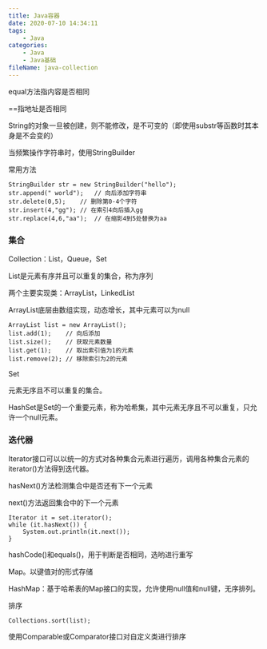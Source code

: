 ```yaml
---
title: Java容器
date: 2020-07-10 14:34:11
tags:
	- Java
categories:
	- Java
	- Java基础
fileName: java-collection
---
```




equal方法指内容是否相同

==指地址是否相同



String的对象一旦被创建，则不能修改，是不可变的（即使用substr等函数时其本身是不会变的）



当频繁操作字符串时，使用StringBuilder

常用方法

```
StringBuilder str = new StringBuilder("hello");
str.append(" world");	// 向后添加字符串
str.delete(0,5);	// 删除第0-4个字符
str.insert(4,"gg");	// 在索引4向后插入gg
str.replace(4,6,"aa");	// 在缩影4到5处替换为aa

```



### 集合

Collection：List，Queue，Set

List是元素有序并且可以重复的集合，称为序列

两个主要实现类：ArrayList，LinkedList



ArrayList底层由数组实现，动态增长，其中元素可以为null

```
ArrayList list = new ArrayList();
list.add(1);	// 向后添加
list.size();	// 获取元素数量
list.get(1);	// 取出索引值为1的元素
list.remove(2);	// 移除索引为2的元素

```



Set

元素无序且不可以重复的集合。

HashSet是Set的一个重要元素，称为哈希集，其中元素无序且不可以重复，只允许一个null元素。



### 迭代器

Iterator接口可以以统一的方式对各种集合元素进行遍历，调用各种集合元素的iterator()方法得到迭代器。

hasNext()方法检测集合中是否还有下一个元素

next()方法返回集合中的下一个元素

```
Iterator it = set.iterator();
while (it.hasNext()) {
	System.out.println(it.next());
}
```



hashCode()和equals()，用于判断是否相同，选哟进行重写  



Map。以键值对的形式存储

HashMap：基于哈希表的Map接口的实现，允许使用null值和null键，无序排列。



排序

```
Collections.sort(list);
```

使用Comparable或Comparator接口对自定义类进行排序









